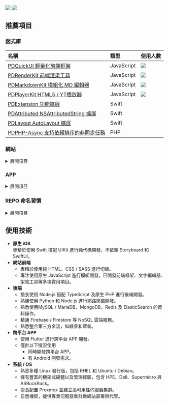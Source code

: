 [![](https://img.shields.io/badge/點擊查看-報價-44dd44)](https://github.com/pardnchiu/pardnchiu/blob/main/price.zh.md) [![](https://img.shields.io/badge/read-English%20Version-ffffff)](https://github.com/pardnchiu/pardnchiu/blob/main/README.en.md)

## 推薦項目

### 函式庫

| 名稱 | 類型 | 使用人數 |
| :- | :- | :- |
| [PDQuickUI 輕量化前端框架](https://github.com/pardnchiu/PDQuickUI) | JavaScript | ![](https://img.shields.io/jsdelivr/npm/hw/pdquickui) |
| [PDRenderKit 前端渲染工具](https://github.com/pardnchiu/PDRenderKit) | JavaScript | ![](https://img.shields.io/jsdelivr/npm/hw/pdrenderkit) |
| [PDMarkdownKit 模組化 MD 編輯器](https://github.com/pardnchiu/PDMarkdownKit) | JavaScript | ![](https://img.shields.io/jsdelivr/npm/hw/pdmarkdownkit) |
| [PDPlayerKit HTML5 / YT播放器](https://github.com/pardnchiu/PDPlayerKit) | JavaScript | ![](https://img.shields.io/jsdelivr/npm/hw/pdplayerkit) |
| [PDExtension 功能擴展](https://github.com/pardnchiu/swift-PDExtension) | Swift |
| [PDAttributed NSAttributedString 擴展](https://github.com/pardnchiu/swift-PDAttributed) | Swift |
| [PDLayout AutoLayout 擴展](https://github.com/pardnchiu/swift-PDLayout) | Swift |
| [PDPHP-Async 支持依賴排序的非同步任務](https://github.com/pardnchiu/PDPHP-Async) | PHP |

### 網站

<details>
<summary>展開項目</summary>
<br>

| 名稱 | 描述 |
| :- | :- |
| [JOBALL 找專家](https://joball.tw) | 專業人才媒合平台 |
| [Website Builder](https://github.com/pardnchiu/website-builder) | 網頁版架站工具 |
| [Web Template](https://github.com/pardnchiu/web-template) | 網站純前端範例合輯 |  |
| [CSS 繪圖](https://github.com/pardnchiu/css-pokemon-quest) | 寶可夢探險頭像 |

</details>

### APP

<details>
<summary>展開項目</summary>
<br>

| 名稱 | 類型 | 狀態 |
| :- | :- | :- |
| [JOBALL 接洽](https://appadvice.com/app/joball-e6-8e-a5-e6-b4-bd/1272878907.amp) | iOS | 已下架 |
| [NEEDS 開箱](https://appadvice.com/app/e9-96-8b-e7-ae-b1/1460355322.amp) | iOS | 已下架 | 
| [Firebase Messaging](https://github.com/pardnchiu/ios-firebase-messaging) | iOS | 範例 | 
| [Moneybook](https://github.com/pardnchiu/ios-moneybook) | iOS | 範例 |

</details>

### REPO 命名習慣

<details>
<summary>展開項目</summary>
<br>

| 前綴 | 描述 | 連結 |
| :- | :- | :- |
| `PD*` | 模組 | [前往](https://github.com/pardnchiu?tab=repositories&q=PD) |
| `ios-*` | iOS 範例 | [前往](https://github.com/pardnchiu?tab=repositories&q=ios-) |
| `swift-*` | Swift 範例 | [前往](https://github.com/pardnchiu?tab=repositories&q=swift-) |
| `web-*` | Web 範例 | [前往](https://github.com/pardnchiu?tab=repositories&q=web-) |
| `css-*` | CSS 範例 | [前往](https://github.com/pardnchiu?tab=repositories&q=css-) |
| `nodejs-*` | Node.js 範例 | [前往](https://github.com/pardnchiu?tab=repositories&q=nodejs-) |
| `php-*` | PHP 範例 | [前往](https://github.com/pardnchiu?tab=repositories&q=php-) |
| `flutter-*` | Flutter 範例 | [前往](https://github.com/pardnchiu?tab=repositories&q=flutter-) |
| `kotlin-*` | Kotlin 範例 | [前往](https://github.com/pardnchiu?tab=repositories&q=kotlin-) |
| `vscode-*` | VSCode 擴展 | [前往](https://github.com/pardnchiu?tab=repositories&q=vscode-) |

</details>

## 使用技術

- **原生 iOS**<br>
  專精於使用 Swift 搭配 UIKit 進行純代碼開發，不依賴 Storyboard 和 SwiftUI。
- **網站前端**<br>
   - 專精於使用純 HTML、CSS / SASS 進行切版。
   - 專注使用原生 JavaScript 進行模組開發，已開發前端框架、文字編輯器、架站工具等多項實用項目。
- **後端**<br>
   - 擅長使用 Node.js 搭配 TypeScript 及原生 PHP 進行後端開發。
   - 熟練使用 Python 和 Node.js 進行網路爬蟲開發。
   - 熟悉使用MySQL / MariaDB、MongoDB、Redis 及 ElasticSearch 的資料操作。
   - 精通 Firebase / Firestore 等 NoSQL 雲端服務。
   - 熟悉整合第三方金流，如綠界和藍新。
- **跨平台 APP**<br>
  - 使用 Flutter 進行跨平台 APP 開發。
  - 僅針以下情況使用
    - 同時開發跨平台 APP。
    - 有 Android 開發需求。
- **系統 / OS**
   - 熟悉多種 Linux 發行版，包括 RHEL 和 Ubuntu / Debian。
   - 擁有豐富的機架式硬體以及管理經驗，包含 HPE、Dell、Supermicro 與 ASRockRack。
   - 擅長配置 Proxmox 並建立高可用性伺服器集群。
   - 自營機房，提供專業伺服器集群做網站部署與代管。
